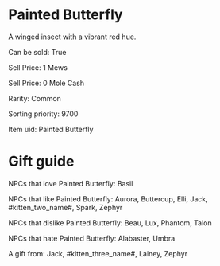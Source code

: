 # Painted Butterfly

A winged insect with a vibrant red hue.

Can be sold: True

Sell Price: 1 Mews

Sell Price: 0 Mole Cash

Rarity: Common

Sorting priority: 9700

Item uid: Painted Butterfly

# Gift guide

NPCs that love Painted Butterfly: Basil

NPCs that like Painted Butterfly: Aurora, Buttercup, Elli, Jack, #kitten_two_name#, Spark, Zephyr

NPCs that dislike Painted Butterfly: Beau, Lux, Phantom, Talon

NPCs that hate Painted Butterfly: Alabaster, Umbra

A gift from: Jack, #kitten_three_name#, Lainey, Zephyr